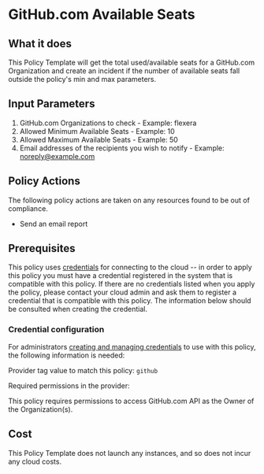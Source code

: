 # GitHub.com Available Seats

## What it does

This Policy Template will get the total used/available seats for a GitHub.com Organization and create an incident if the number of available seats fall outside the policy's min and max parameters.

## Input Parameters

1. GitHub.com Organizations to check - Example: flexera
1. Allowed Minimum Available Seats - Example: 10
1. Allowed Maximum Available Seats - Example: 50
1. Email addresses of the recipients you wish to notify - Example: noreply@example.com

## Policy Actions

The following policy actions are taken on any resources found to be out of compliance.

- Send an email report

## Prerequisites

This policy uses [credentials](https://docs.rightscale.com/policies/users/guides/credential_management.html)
for connecting to the cloud -- in order to apply this policy you must have a credential registered in the system that is compatible with this policy. If there are no
credentials listed when you apply the policy, please contact your cloud admin and ask them to register a credential that is compatible with this policy. The information below should be consulted when creating the credential.

### Credential configuration

For administrators [creating and managing credentials](https://docs.rightscale.com/policies/users/guides/credential_management.html) to use with this policy, the following information is needed: 

Provider tag value to match this policy: `github`

Required permissions in the provider:

This policy requires permissions to access GitHub.com API as the Owner of the Organization(s).

## Cost

This Policy Template does not launch any instances, and so does not incur any cloud costs.
